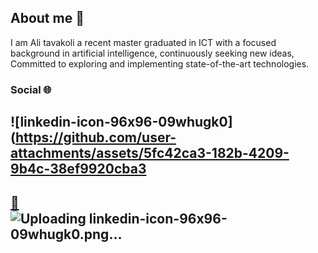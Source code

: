 ## About me 📝

I am Ali tavakoli a recent master graduated in ICT with a focused background in artificial intelligence, continuously seeking new ideas, 
Committed to exploring and implementing state-of-the-art technologies.

### Social 🌐
## ![linkedin-icon-96x96-09whugk0](https://github.com/user-attachments/assets/5fc42ca3-182b-4209-9b4c-38ef9920cba3
## [📧](mailto:ali.tavakoli.yaraki1@gmail.com)![Uploading linkedin-icon-96x96-09whugk0.png…]()

